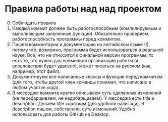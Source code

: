 # Правила работы над над проектом

0) Соблюдать правила
1) Каждый коммит должен быть работоспособным (компилируемым и выполняющим заявленные функции).
   Обязательно проверяем работоспособность программы перед коммитом.
2) Пишем комментарии и документацию на английском языке (!), потому что, возможно, программа будет использоваться
   в реальной науке. Все, что не относится к финальной версии программы, то есть то, что нужно для временной
   организации работы (и впоследствии будет удалено), может писаться на русском (как, например, этот файл).
3) Документируем все написанные классы и функции перед коммитом (для того, чтобы другой член команды понимал,
   что написано в любом участке кода).
4) В месседже коммита кратко описываем суть сделанных изменений (не перебарщиваем, не недобарщиваем).
   У месседжа есть title и description. Делаем title коротким (для удобной навигаци). В description пишем,
   собственно, суть изменений. Удобно использовать для работы GitHub на Desktop.